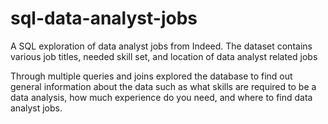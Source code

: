# sql-data-analyst-jobs
A SQL exploration of data analyst jobs from Indeed. The dataset contains various job titles, needed skill set, and location of data analyst related jobs

Through multiple queries and joins explored the database to find out general information about the data such as what skills are required to be a data analysis, how much experience do you need, and where to find data analyst jobs. 
